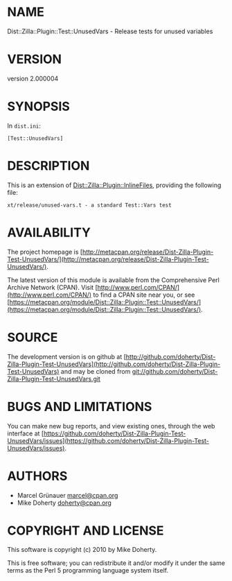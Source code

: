 # NAME

Dist::Zilla::Plugin::Test::UnusedVars - Release tests for unused variables

# VERSION

version 2.000004

# SYNOPSIS

In `dist.ini`:

    [Test::UnusedVars]

# DESCRIPTION

This is an extension of [Dist::Zilla::Plugin::InlineFiles](http://search.cpan.org/perldoc?Dist::Zilla::Plugin::InlineFiles), providing the
following file:

    xt/release/unused-vars.t - a standard Test::Vars test

# AVAILABILITY

The project homepage is [http://metacpan.org/release/Dist-Zilla-Plugin-Test-UnusedVars/](http://metacpan.org/release/Dist-Zilla-Plugin-Test-UnusedVars/).

The latest version of this module is available from the Comprehensive Perl
Archive Network (CPAN). Visit [http://www.perl.com/CPAN/](http://www.perl.com/CPAN/) to find a CPAN
site near you, or see [https://metacpan.org/module/Dist::Zilla::Plugin::Test::UnusedVars/](https://metacpan.org/module/Dist::Zilla::Plugin::Test::UnusedVars/).

# SOURCE

The development version is on github at [http://github.com/doherty/Dist-Zilla-Plugin-Test-UnusedVars](http://github.com/doherty/Dist-Zilla-Plugin-Test-UnusedVars)
and may be cloned from [git://github.com/doherty/Dist-Zilla-Plugin-Test-UnusedVars.git](git://github.com/doherty/Dist-Zilla-Plugin-Test-UnusedVars.git)

# BUGS AND LIMITATIONS

You can make new bug reports, and view existing ones, through the
web interface at [https://github.com/doherty/Dist-Zilla-Plugin-Test-UnusedVars/issues](https://github.com/doherty/Dist-Zilla-Plugin-Test-UnusedVars/issues).

# AUTHORS

- Marcel Grünauer <marcel@cpan.org>
- Mike Doherty <doherty@cpan.org>

# COPYRIGHT AND LICENSE

This software is copyright (c) 2010 by Mike Doherty.

This is free software; you can redistribute it and/or modify it under
the same terms as the Perl 5 programming language system itself.

